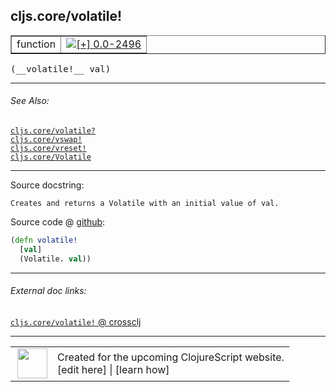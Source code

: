 ## cljs.core/volatile!



 <table border="1">
<tr>
<td>function</td>
<td><a href="https://github.com/cljsinfo/cljs-api-docs/tree/0.0-2496"><img valign="middle" alt="[+] 0.0-2496" title="Added in 0.0-2496" src="https://img.shields.io/badge/+-0.0--2496-lightgrey.svg"></a> </td>
</tr>
</table>


 <samp>
(__volatile!__ val)<br>
</samp>

---



###### See Also:

[`cljs.core/volatile?`](cljs.core_volatileQMARK.md)<br>
[`cljs.core/vswap!`](cljs.core_vswapBANG.md)<br>
[`cljs.core/vreset!`](cljs.core_vresetBANG.md)<br>
[`cljs.core/Volatile`](cljs.core_Volatile.md)<br>

---


Source docstring:

```
Creates and returns a Volatile with an initial value of val.
```


Source code @ [github](https://github.com/clojure/clojurescript/blob/r3153/src/cljs/cljs/core.cljs#L3892-L3895):

```clj
(defn volatile!
  [val]
  (Volatile. val))
```

<!--
Repo - tag - source tree - lines:

 <pre>
clojurescript @ r3153
└── src
    └── cljs
        └── cljs
            └── <ins>[core.cljs:3892-3895](https://github.com/clojure/clojurescript/blob/r3153/src/cljs/cljs/core.cljs#L3892-L3895)</ins>
</pre>

-->

---



###### External doc links:

[`cljs.core/volatile!` @ crossclj](http://crossclj.info/fun/cljs.core.cljs/volatile%21.html)<br>

---

 <table>
<tr><td>
<img valign="middle" align="right" width="48px" src="http://i.imgur.com/Hi20huC.png">
</td><td>
Created for the upcoming ClojureScript website.<br>
[edit here] | [learn how]
</td></tr></table>

[edit here]:https://github.com/cljsinfo/cljs-api-docs/blob/master/cljsdoc/cljs.core_volatileBANG.cljsdoc
[learn how]:https://github.com/cljsinfo/cljs-api-docs/wiki/cljsdoc-files

<!--

This information was too distracting to show to readers, but I'll leave it
commented here since it is helpful to:

- pretty-print the data used to generate this document
- and show how to retrieve that data



The API data for this symbol:

```clj
{:ns "cljs.core",
 :name "volatile!",
 :signature ["[val]"],
 :history [["+" "0.0-2496"]],
 :type "function",
 :related ["cljs.core/volatile?"
           "cljs.core/vswap!"
           "cljs.core/vreset!"
           "cljs.core/Volatile"],
 :full-name-encode "cljs.core_volatileBANG",
 :source {:code "(defn volatile!\n  [val]\n  (Volatile. val))",
          :title "Source code",
          :repo "clojurescript",
          :tag "r3153",
          :filename "src/cljs/cljs/core.cljs",
          :lines [3892 3895]},
 :full-name "cljs.core/volatile!",
 :docstring "Creates and returns a Volatile with an initial value of val."}

```

Retrieve the API data for this symbol:

```clj
;; from Clojure REPL
(require '[clojure.edn :as edn])
(-> (slurp "https://raw.githubusercontent.com/cljsinfo/cljs-api-docs/catalog/cljs-api.edn")
    (edn/read-string)
    (get-in [:symbols "cljs.core/volatile!"]))
```

-->
